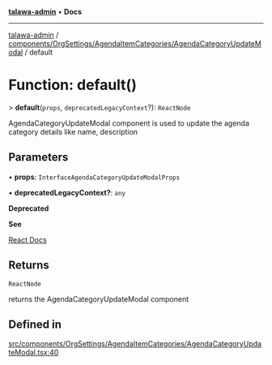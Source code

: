 [**talawa-admin**](../../../../../README.md) • **Docs**

***

[talawa-admin](../../../../../modules.md) / [components/OrgSettings/AgendaItemCategories/AgendaCategoryUpdateModal](../README.md) / default

# Function: default()

\> **default**(`props`, `deprecatedLegacyContext`?): `ReactNode`

AgendaCategoryUpdateModal component is used to update the agenda category details like name, description

## Parameters

• **props**: `InterfaceAgendaCategoryUpdateModalProps`

• **deprecatedLegacyContext?**: `any`

**Deprecated**

**See**

[React Docs](https://legacy.reactjs.org/docs/legacy-context.html#referencing-context-in-lifecycle-methods)

## Returns

`ReactNode`

returns the AgendaCategoryUpdateModal component

## Defined in

[src/components/OrgSettings/AgendaItemCategories/AgendaCategoryUpdateModal.tsx:40](https://github.com/PalisadoesFoundation/talawa-admin/blob/084ac7e92dede9766b77e75cf296f40165965140/src/components/OrgSettings/AgendaItemCategories/AgendaCategoryUpdateModal.tsx#L40)
